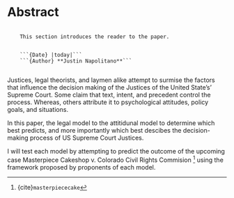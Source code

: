 # Abstract



```{admonition} Overview

    This section introduces the reader to the paper.  


    ```{Date} |today|```
    ```{Author} **Justin Napolitano**```
```


```{tableofcontents}
```

Justices, legal theorists, and laymen alike attempt to surmise the factors that influence the decision making of the Justices of the United State’s’ Supreme Court.  Some claim that text, intent, and precedent control the process.  Whereas, others attribute it to psychological attitudes, policy goals, and situations. 

In this paper, the legal model to the attitidunal model to determine which best predicts, and more importantly which best descibes the decision-making process of US Supreme Court Justices.  

I will test each model by attempting to predict the outcome of the upcoming case Masterpiece Cakeshop v. Colorado Civil Rights Commision [^masterpiece]  using the framework proposed by proponents of each model.














[^masterpiece]: {cite}`masterpiececake`
